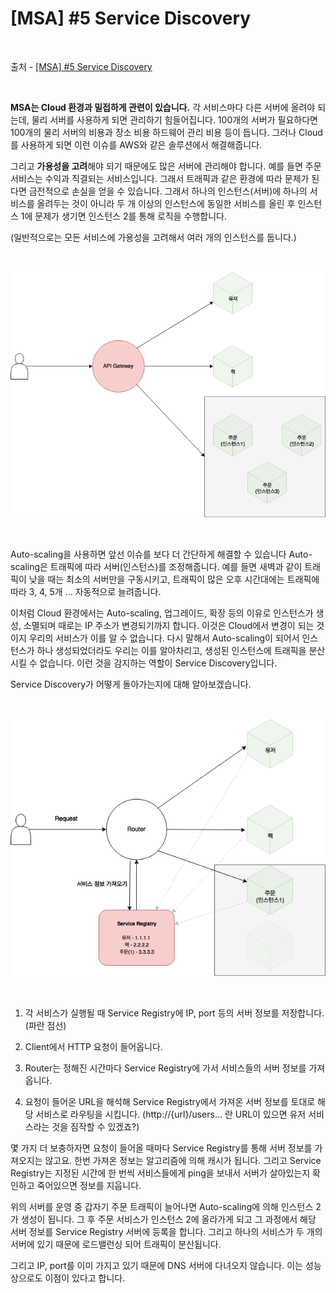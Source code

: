 # [MSA] #5 Service Discovery

<br/>

출처 - [[MSA] #5 Service Discovery](https://alwayspr.tistory.com/25)

<br/>

**MSA는 Cloud 환경과 밀접하게 관련이 있습니다.** 각 서비스마다 다른 서버에 올려야 되는데, 물리 서버를 사용하게 되면 관리하기 힘들어집니다. 100개의 서버가 필요하다면 100개의 물리 서버의 비용과 장소 비용 하드웨어 관리 비용 등이 듭니다. 그러나 Cloud를 사용하게 되면 이런 이슈를 AWS와 같은 솔루션에서 해결해줍니다.

그리고 **가용성을 고려**해야 되기 때문에도 많은 서버에 관리해야 합니다. 예를 들면 주문 서비스는 수익과 직결되는 서비스입니다. 그래서 트래픽과 같은 환경에 따라 문제가 된다면 금전적으로 손실을 얻을 수 있습니다. 그래서 하나의 인스턴스(서버)에 하나의 서비스를 올려두는 것이 아니라 두 개 이상의 인스턴스에 동일한 서비스를 올린 후 인스턴스 1에 문제가 생기면 인스턴스 2를 통해 로직을 수행합니다.

(일반적으로는 모든 서비스에 가용성을 고려해서 여러 개의 인스턴스를 둡니다.)

<br/>

![images](images/20191128-1508-13.png)

<br/>

Auto-scaling을 사용하면 앞선 이슈를 보다 더 간단하게 해결할 수 있습니다 Auto-scaling은 트래픽에 따라 서버(인스턴스)를 조정해줍니다. 예를 들면 새벽과 같이 트래픽이 낮을 때는 최소의 서버만을 구동시키고, 트래픽이 많은 오후 시간대에는 트래픽에 따라 3, 4, 5개 ... 자동적으로 늘려줍니다.

이처럼 Cloud 환경에서는 Auto-scaling, 업그레이드, 확장 등의 이유로 인스턴스가 생성, 소멸되며 때로는 IP 주소가 변경되기까지 합니다. 이것은 Cloud에서 변경이 되는 것이지 우리의 서비스가 이를 알 수 없습니다. 다시 말해서 Auto-scaling이 되어서 인스턴스가 하나 생성되었더라도 우리는 이를 알아차리고, 생성된 인스턴스에 트래픽을 분산시킬 수 없습니다. 이런 것을 감지하는 역할이 Service Discovery입니다.

Service Discovery가 어떻게 돌아가는지에 대해 알아보겠습니다.

<br/>

![images](images/20191128-1508-14.png)

<br/>

1. 각 서비스가 실행될 때 Service Registry에 IP, port 등의 서버 정보를 저장합니다. (파란 점선)

2. Client에서 HTTP 요청이 들어옵니다.

3. Router는 정해진 시간마다 Service Registry에 가서 서비스들의 서버 정보를 가져옵니다.

4. 요청이 들어온 URL을 해석해 Service Registry에서 가져온 서버 정보를 토대로 해당 서비스로 라우팅을 시킵니다. (http://{url}/users... 란 URL이 있으면 유저 서비스라는 것을 짐작할 수 있겠죠?)

몇 가지 더 보충하자면 요청이 들어올 때마다 Service Registry를 통해 서버 정보를 가져오지는 않고요. 한번 가져온 정보는 알고리즘에 의해 캐시가 됩니다. 그리고 Service Registry는 지정된 시간에 한 번씩 서비스들에게 ping을 보내서 서버가 살아있는지 확인하고 죽어있으면 정보를 지웁니다.

위의 서버를 운영 중 갑자기 주문 트래픽이 늘어나면 Auto-scaling에 의해 인스턴스 2가 생성이 됩니다. 그 후 주문 서비스가 인스턴스 2에 올라가게 되고 그 과정에서 해당 서버 정보를 Service Registry 서버에 등록을 합니다. 그리고 하나의 서비스가 두 개의 서버에 있기 때문에 로드밸런싱 되어 트래픽이 분산됩니다.

그리고 IP, port를 이미 가지고 있기 때문에 DNS 서버에 다녀오지 않습니다. 이는 성능상으로도 이점이 있다고 합니다.
